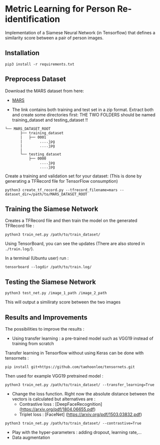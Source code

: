 # Metric Learning for Person Re-identification
Implementation of a Siamese Neural Network (in Tensorflow) that defines a similarity score between a pair of person images.

## Installation

```
pip3 install -r requirements.txt
```

## Preprocess Dataset

Download the MARS dataset from here:
* [MARS](https://drive.google.com/drive/folders/0B6tjyrV1YrHeMVV2UFFXQld6X1E?amp%3Busp=sharing) 

- The link contains both training and test set in a zip format. Extract both and create some directories first:
THE TWO FOLDERS should be named training_dataset and testing_dataset !!

```plain
└── MARS_DATASET_ROOT
       ├── training_dataset    
       |   ├── 0001
       |        ....jpg
       |        ....jpg
       |
       └── testing_dataset     
           ├── 0000 
                ....jpg
                ....jpg

```

Create a training and validation set for your dataset: (This is done by generating a TFRecord file for TensorFlow consumption)

```
python3 create_tf_record.py --tfrecord_filename=mars --dataset_dir=/path/to/MARS_DATASET_ROOT
```

## Training the Siamese Network

Creates a TFRecord file and then train the model on the generated TFRecord file :
```
python3 train_net.py /path/to/train_dataset/
```
Using TensorBoard, you can see the updates (There are also stored in `./train.log/`).

In a terminal (Ubuntu user) run :
```
tensorboard --logdir /path/to/train.log/
```

## Testing the Siamese Network

```
python3 test_net.py /image_1_path /image_2_path
```

This will output a similiraty score between the two images  

## Results and Improvements

The possibilities to improve the results :
* Using transfer learning : a pre-trained model such as VGG19 instead of training from scratch

Transfer learning in Tensorflow without using Keras can be done with tensornets :
```
pip install git+https://github.com/taehoonlee/tensornets.git
```
Then used for example VGG19 pretrained model :
```
python3 train_net.py /path/to/train_dataset/ --transfer_learning=True
```
* Change the loss function. Right now the absolute distance between the vectors is calculated but alternatives are :
    * Contrastive loss : [DeepFaceRecognition] (https://arxiv.org/pdf/1804.06655.pdf)
    * Triplet loss : [FaceNet] (https://arxiv.org/pdf/1503.03832.pdf) 
```
python3 train_net.py /path/to/train_dataset/ --contrastive=True
```
* Play with the hyper-parameters : adding dropout, learning rate,...
* Data augmentation